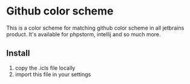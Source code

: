 # Github color scheme
This is a color scheme for matching github color scheme in all jetbrains product. It's available for phpstorm, intellij and so much more. 

## Install
1. copy the .icls file locally
2. import this file in your settings
